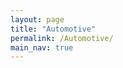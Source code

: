 ```yaml
---
layout: page
title: "Automotive"
permalink: /Automotive/
main_nav: true
---
```

<!-- main_nav: 윗쪽 메뉴바에 표시할 것인지 아닌지? true or false -->


